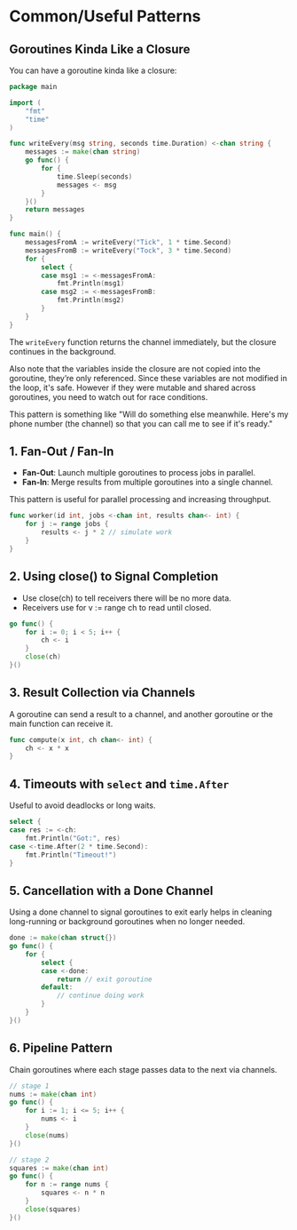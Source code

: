 # Common/Useful Patterns

## Goroutines Kinda Like a Closure

You can have a goroutine kinda like a closure:

```go
package main

import (
    "fmt"
    "time"
)

func writeEvery(msg string, seconds time.Duration) <-chan string {
    messages := make(chan string)
    go func() {
        for {
            time.Sleep(seconds)
            messages <- msg
        }
    }()
    return messages
}

func main() {
    messagesFromA := writeEvery("Tick", 1 * time.Second)
    messagesFromB := writeEvery("Tock", 3 * time.Second)
    for {
        select {
        case msg1 := <-messagesFromA:
            fmt.Println(msg1)
        case msg2 := <-messagesFromB:
            fmt.Println(msg2)
        }
    }
}
```

The `writeEvery` function returns the channel immediately, but the closure
continues in the background.

Also note that the variables inside the closure are not copied into the goroutine,
they’re only referenced. Since these variables are not modified in the loop,
it's safe. However if they were mutable and shared across goroutines, you need
to watch out for race conditions.

This pattern is something like "Will do something else meanwhile. Here's
my phone number (the channel) so that you can call me to see if it's ready."

## 1. Fan-Out / Fan-In

- **Fan-Out**: Launch multiple goroutines to process jobs in parallel.
- **Fan-In**: Merge results from multiple goroutines into a single channel.

This pattern is useful for parallel processing and increasing throughput.

```go
func worker(id int, jobs <-chan int, results chan<- int) {
    for j := range jobs {
        results <- j * 2 // simulate work
    }
}
```

## 2. Using close() to Signal Completion

- Use close(ch) to tell receivers there will be no more data.
- Receivers use for v := range ch to read until closed.

```go
go func() {
    for i := 0; i < 5; i++ {
        ch <- i
    }
    close(ch)
}()

```

## 3. Result Collection via Channels

A goroutine can send a result to a channel, and another goroutine or the
main function can receive it.

```go
func compute(x int, ch chan<- int) {
    ch <- x * x
}
```

## 4. Timeouts with `select` and `time.After`

Useful to avoid deadlocks or long waits.

```go
select {
case res := <-ch:
    fmt.Println("Got:", res)
case <-time.After(2 * time.Second):
    fmt.Println("Timeout!")
}
```

## 5. Cancellation with a Done Channel

Using a done channel to signal goroutines to exit early helps in cleaning
long-running or background goroutines when no longer needed.

```go
done := make(chan struct{})
go func() {
    for {
        select {
        case <-done:
            return // exit goroutine
        default:
            // continue doing work
        }
    }
}()
```

## 6. Pipeline Pattern

Chain goroutines where each stage passes data to the next via channels.

```go
// stage 1
nums := make(chan int)
go func() {
    for i := 1; i <= 5; i++ {
        nums <- i
    }
    close(nums)
}()

// stage 2
squares := make(chan int)
go func() {
    for n := range nums {
        squares <- n * n
    }
    close(squares)
}()
```

